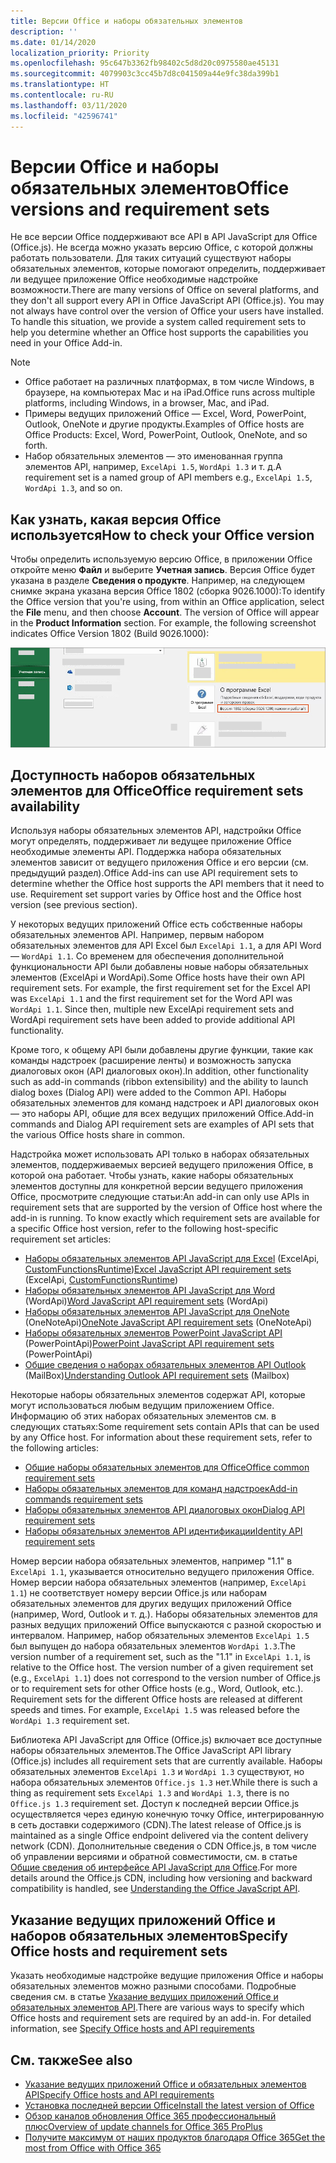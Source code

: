 ```yaml
---
title: Версии Office и наборы обязательных элементов
description: ''
ms.date: 01/14/2020
localization_priority: Priority
ms.openlocfilehash: 95c647b3362fb98402c5d8d20c0975580ae45131
ms.sourcegitcommit: 4079903c3cc45b7d8c041509a44e9fc38da399b1
ms.translationtype: HT
ms.contentlocale: ru-RU
ms.lasthandoff: 03/11/2020
ms.locfileid: "42596741"
---
```

# <a name="office-versions-and-requirement-sets"></a><span data-ttu-id="a4f0f-102">Версии Office и наборы обязательных элементов</span><span class="sxs-lookup"><span data-stu-id="a4f0f-102">Office versions and requirement sets</span></span>

<span data-ttu-id="a4f0f-p101">Не все версии Office поддерживают все API в API JavaScript для Office (Office.js). Не всегда можно указать версию Office, с которой должны работать пользователи.  Для таких ситуаций существуют наборы обязательных элементов, которые помогают определить, поддерживает ли ведущее приложение Office необходимые надстройке возможности.</span><span class="sxs-lookup"><span data-stu-id="a4f0f-p101">There are many versions of Office on several platforms, and they don't all support every API in Office JavaScript API (Office.js). You may not always have control over the version of Office your users have installed.  To handle this situation, we provide a system called requirement sets to help you determine whether an Office host supports the capabilities you need in your Office Add-in.</span></span> 

> [!NOTE]
> - <span data-ttu-id="a4f0f-106">Office работает на различных платформах, в том числе Windows, в браузере, на компьютерах Mac и на iPad.</span><span class="sxs-lookup"><span data-stu-id="a4f0f-106">Office runs across multiple platforms, including Windows, in a browser, Mac, and iPad.</span></span>
> - <span data-ttu-id="a4f0f-107">Примеры ведущих приложений Office — Excel, Word, PowerPoint, Outlook, OneNote и другие продукты.</span><span class="sxs-lookup"><span data-stu-id="a4f0f-107">Examples of Office hosts are Office Products: Excel, Word, PowerPoint, Outlook, OneNote, and so forth.</span></span>  
> - <span data-ttu-id="a4f0f-108">Набор обязательных элементов — это именованная группа элементов API, например, `ExcelApi 1.5`, `WordApi 1.3` и т. д.</span><span class="sxs-lookup"><span data-stu-id="a4f0f-108">A requirement set is a named group of API members e.g., `ExcelApi 1.5`, `WordApi 1.3`, and so on.</span></span>  

## <a name="how-to-check-your-office-version"></a><span data-ttu-id="a4f0f-109">Как узнать, какая версия Office используется</span><span class="sxs-lookup"><span data-stu-id="a4f0f-109">How to check your Office version</span></span>

<span data-ttu-id="a4f0f-p102">Чтобы определить используемую версию Office, в приложении Office откройте меню **Файл** и выберите **Учетная запись**. Версия Office будет указана в разделе **Сведения о продукте**. Например, на следующем снимке экрана указана версия Office 1802 (сборка 9026.1000):</span><span class="sxs-lookup"><span data-stu-id="a4f0f-p102">To identify the Office version that you're using, from within an Office application, select the **File** menu, and then choose **Account**. The version of Office will appear in the **Product Information** section. For example, the following screenshot indicates Office Version 1802 (Build 9026.1000):</span></span>

![Проверка версии Office](../images/office-version.png)

## <a name="office-requirement-sets-availability"></a><span data-ttu-id="a4f0f-114">Доступность наборов обязательных элементов для Office</span><span class="sxs-lookup"><span data-stu-id="a4f0f-114">Office requirement sets availability</span></span>

<span data-ttu-id="a4f0f-p103">Используя наборы обязательных элементов API, надстройки Office могут определять, поддерживает ли ведущее приложение Office необходимые элементы API. Поддержка набора обязательных элементов зависит от ведущего приложения Office и его версии (см. предыдущий раздел).</span><span class="sxs-lookup"><span data-stu-id="a4f0f-p103">Office Add-ins can use API requirement sets to determine whether the Office host supports the API members that it need to use. Requirement set support varies by Office host and the Office host version (see previous section).</span></span>

<span data-ttu-id="a4f0f-p104">У некоторых ведущих приложений Office есть собственные наборы обязательных элементов API. Например, первым набором обязательных элементов для API Excel был `ExcelApi 1.1`, а для API Word — `WordApi 1.1`. Со временем для обеспечения дополнительной функциональности API были добавлены новые наборы обязательных элементов (ExcelApi и WordApi).</span><span class="sxs-lookup"><span data-stu-id="a4f0f-p104">Some Office hosts have their own API requirement sets. For example, the first requirement set for the Excel API was `ExcelApi 1.1` and the first requirement set for the Word API was `WordApi 1.1`. Since then, multiple new ExcelApi requirement sets and WordApi requirement sets have been added to provide additional API functionality.</span></span>

<span data-ttu-id="a4f0f-120">Кроме того, к общему API были добавлены другие функции, такие как команды надстроек (расширение ленты) и возможность запуска диалоговых окон (API диалоговых окон).</span><span class="sxs-lookup"><span data-stu-id="a4f0f-120">In addition, other functionality such as add-in commands (ribbon extensibility) and the ability to launch dialog boxes (Dialog API) were added to the Common API.</span></span> <span data-ttu-id="a4f0f-121">Наборы обязательных элементов для команд надстроек и API диалоговых окон — это наборы API, общие для всех ведущих приложений Office.</span><span class="sxs-lookup"><span data-stu-id="a4f0f-121">Add-in commands and Dialog API requirement sets are examples of API sets that the various Office hosts share in common.</span></span>

<span data-ttu-id="a4f0f-p106">Надстройка может использовать API только в наборах обязательных элементов, поддерживаемых версией ведущего приложения Office, в которой она работает. Чтобы узнать, какие наборы обязательных элементов доступны для конкретной версии ведущего приложения Office, просмотрите следующие статьи:</span><span class="sxs-lookup"><span data-stu-id="a4f0f-p106">An add-in can only use APIs in requirement sets that are supported by the version of Office host where the add-in is running. To know exactly which requirement sets are available for a specific Office host version, refer to the following host-specific requirement set articles:</span></span>

- <span data-ttu-id="a4f0f-124">[Наборы обязательных элементов API JavaScript для Excel](../reference/requirement-sets/excel-api-requirement-sets.md) (ExcelApi, [CustomFunctionsRuntime](../excel/custom-functions-architecture.md))</span><span class="sxs-lookup"><span data-stu-id="a4f0f-124">[Excel JavaScript API requirement sets](../reference/requirement-sets/excel-api-requirement-sets.md) (ExcelApi, [CustomFunctionsRuntime](../excel/custom-functions-architecture.md))</span></span>
- <span data-ttu-id="a4f0f-125">[Наборы обязательных элементов API JavaScript для Word](../reference/requirement-sets/word-api-requirement-sets.md) (WordApi)</span><span class="sxs-lookup"><span data-stu-id="a4f0f-125">[Word JavaScript API requirement sets](../reference/requirement-sets/word-api-requirement-sets.md) (WordApi)</span></span>
- <span data-ttu-id="a4f0f-126">[Наборы обязательных элементов API JavaScript для OneNote](../reference/requirement-sets/onenote-api-requirement-sets.md) (OneNoteApi)</span><span class="sxs-lookup"><span data-stu-id="a4f0f-126">[OneNote JavaScript API requirement sets](../reference/requirement-sets/onenote-api-requirement-sets.md) (OneNoteApi)</span></span>
- <span data-ttu-id="a4f0f-127">[Наборы обязательных элементов PowerPoint JavaScript API](../reference/requirement-sets/powerpoint-api-requirement-sets.md) (PowerPointApi)</span><span class="sxs-lookup"><span data-stu-id="a4f0f-127">[PowerPoint JavaScript API requirement sets](../reference/requirement-sets/powerpoint-api-requirement-sets.md) (PowerPointApi)</span></span>
- <span data-ttu-id="a4f0f-128">[Общие сведения о наборах обязательных элементов API Outlook](../reference/requirement-sets/outlook-api-requirement-sets.md) (MailBox)</span><span class="sxs-lookup"><span data-stu-id="a4f0f-128">[Understanding Outlook API requirement sets](../reference/requirement-sets/outlook-api-requirement-sets.md) (Mailbox)</span></span>

<span data-ttu-id="a4f0f-p107">Некоторые наборы обязательных элементов содержат API, которые могут использоваться любым ведущим приложением Office. Информацию об этих наборах обязательных элементов см. в следующих статьях:</span><span class="sxs-lookup"><span data-stu-id="a4f0f-p107">Some requirement sets contain APIs that can be used by any Office host. For information about these requirement sets, refer to the following articles:</span></span>

- [<span data-ttu-id="a4f0f-131">Общие наборы обязательных элементов для Office</span><span class="sxs-lookup"><span data-stu-id="a4f0f-131">Office common requirement sets</span></span>](../reference/requirement-sets/office-add-in-requirement-sets.md)
- [<span data-ttu-id="a4f0f-132">Наборы обязательных элементов для команд надстроек</span><span class="sxs-lookup"><span data-stu-id="a4f0f-132">Add-in commands requirement sets</span></span>](../reference/requirement-sets/add-in-commands-requirement-sets.md)
- [<span data-ttu-id="a4f0f-133">Наборы обязательных элементов API диалоговых окон</span><span class="sxs-lookup"><span data-stu-id="a4f0f-133">Dialog API requirement sets</span></span>](../reference/requirement-sets/dialog-api-requirement-sets.md)
- [<span data-ttu-id="a4f0f-134">Наборы обязательных элементов API идентификации</span><span class="sxs-lookup"><span data-stu-id="a4f0f-134">Identity API requirement sets</span></span>](../reference/requirement-sets/identity-api-requirement-sets.md)

<span data-ttu-id="a4f0f-p108">Номер версии набора обязательных элементов, например "1.1" в `ExcelApi 1.1`, указывается относительно ведущего приложения Office. Номер версии набора обязательных элементов (например, `ExcelApi 1.1`) не соответствует номеру версии Office.js или наборам обязательных элементов для других ведущих приложений Office (например, Word, Outlook и т. д.).  Наборы обязательных элементов для разных ведущих приложений Office выпускаются с разной скоростью и интервалом. Например, набор обязательных элементов `ExcelApi 1.5` был выпущен до набора обязательных элементов `WordApi 1.3`.</span><span class="sxs-lookup"><span data-stu-id="a4f0f-p108">The version number of a requirement set, such as the "1.1" in `ExcelApi 1.1`, is relative to the Office host. The version number of a given requirement set (e.g., `ExcelApi 1.1`) does not correspond to the version number of Office.js or to requirement sets for other Office hosts (e.g., Word, Outlook, etc.).  Requirement sets for the different Office hosts are released at different speeds and times. For example, `ExcelApi 1.5` was released before the `WordApi 1.3` requirement set.</span></span>

<span data-ttu-id="a4f0f-139">Библиотека API JavaScript для Office (Office.js) включает все доступные наборы обязательных элементов.</span><span class="sxs-lookup"><span data-stu-id="a4f0f-139">The Office JavaScript API library (Office.js) includes all requirement sets that are currently available.</span></span> <span data-ttu-id="a4f0f-140">Наборы обязательных элементов `ExcelApi 1.3` и `WordApi 1.3` существуют, но набора обязательных элементов `Office.js 1.3` нет.</span><span class="sxs-lookup"><span data-stu-id="a4f0f-140">While there is such a thing as requirement sets `ExcelApi 1.3` and `WordApi 1.3`, there is no `Office.js 1.3` requirement set.</span></span> <span data-ttu-id="a4f0f-141">Доступ к последней версии Office.js осуществляется через единую конечную точку Office, интегрированную в сеть доставки содержимого (CDN).</span><span class="sxs-lookup"><span data-stu-id="a4f0f-141">The latest release of Office.js is maintained as a single Office endpoint delivered via the content delivery network (CDN).</span></span> <span data-ttu-id="a4f0f-142">Дополнительные сведения о CDN Office.js, в том числе об управлении версиями и обратной совместимости, см. в статье [Общие сведения об интерфейсе API JavaScript для Office](../develop/understanding-the-javascript-api-for-office.md).</span><span class="sxs-lookup"><span data-stu-id="a4f0f-142">For more details around the Office.js CDN, including how versioning and backward compatibility is handled, see [Understanding the Office JavaScript API](../develop/understanding-the-javascript-api-for-office.md).</span></span>

## <a name="specify-office-hosts-and-requirement-sets"></a><span data-ttu-id="a4f0f-143">Указание ведущих приложений Office и наборов обязательных элементов</span><span class="sxs-lookup"><span data-stu-id="a4f0f-143">Specify Office hosts and requirement sets</span></span>

<span data-ttu-id="a4f0f-p110">Указать необходимые надстройке ведущие приложения Office и наборы обязательных элементов можно разными способами.  Подробные сведения см. в статье [Указание ведущих приложений Office и обязательных элементов API](../develop/specify-office-hosts-and-api-requirements.md).</span><span class="sxs-lookup"><span data-stu-id="a4f0f-p110">There are various ways to specify which Office hosts and requirement sets are required by an add-in.  For detailed information, see [Specify Office hosts and API requirements](../develop/specify-office-hosts-and-api-requirements.md)</span></span>

## <a name="see-also"></a><span data-ttu-id="a4f0f-146">См. также</span><span class="sxs-lookup"><span data-stu-id="a4f0f-146">See also</span></span>

- [<span data-ttu-id="a4f0f-147">Указание ведущих приложений Office и обязательных элементов API</span><span class="sxs-lookup"><span data-stu-id="a4f0f-147">Specify Office hosts and API requirements</span></span>](../develop/specify-office-hosts-and-api-requirements.md)
- [<span data-ttu-id="a4f0f-148">Установка последней версии Office</span><span class="sxs-lookup"><span data-stu-id="a4f0f-148">Install the latest version of Office</span></span>](../develop/install-latest-office-version.md)
- [<span data-ttu-id="a4f0f-149">Обзор каналов обновления Office 365 профессиональный плюс</span><span class="sxs-lookup"><span data-stu-id="a4f0f-149">Overview of update channels for Office 365 ProPlus</span></span>](/deployoffice/overview-of-update-channels-for-office-365-proplus)
- [<span data-ttu-id="a4f0f-150">Получите максимум от наших продуктов благодаря Office 365</span><span class="sxs-lookup"><span data-stu-id="a4f0f-150">Get the most from Office with Office 365</span></span>](https://products.office.com/compare-all-microsoft-office-products?tab=2)
